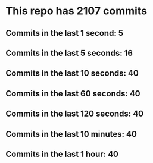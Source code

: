 # This repo has 2107 commits

## Commits in the last 1 second: 5
## Commits in the last 5 seconds: 16
## Commits in the last 10 seconds: 40
## Commits in the last 60 seconds: 40
## Commits in the last 120 seconds: 40
## Commits in the last 10 minutes: 40
## Commits in the last 1 hour: 40
